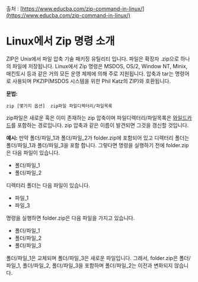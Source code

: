 출처 : [https://www.educba.com/zip-command-in-linux/](https://www.educba.com/zip-command-in-linux/)

# Linux에서 Zip 명령 소개

ZIP은 Unix에서 파일 압축 기술 패키징 유틸리티 입니다. 파일은 확장자 .zip으로 하나의 파일에 저장됩니다. Linux에서 Zip 명령은 MSDOS, OS/2, Window NT, Minix, 매킨토시 등과 같은 거의 모든 운영 체제에 의해 주로 지원됩니다. 압축과 tar는 명령어로 사용되며 PKZIP(MSDOS 시스템을 위한 Phil Katz의 ZIP)와 호환됩니다.

**문법:**

```shell
zip [몇가지 옵션]  zip파일 파일디렉터리/파일목록
```

zip파일은 새로운 혹은 이미 존재하는 zip 압축이며 파일디렉터리/파일목록은 [와일드카드](https://www.educba.com/oracle-wildcards/)를 포함하는 경로입니다. zip 압축과 같은 이름이 발견되면 그것을 갱신할 것입니다.

**예시:** 만약 폴더/파일_1과 폴더/파일_2가 folder.zip에 포함되어 있고 디렉터리 폴더는 폴더/파일_1과 폴더/파일_3을 포함 합니다. 그렇다면 명령을 실행하기 전에 folder.zip은 다음 파일이 있습니다.

* 폴더/파일_1
* 폴더/파일_2

디렉터리 폴더는 다음 파일이 있습니다.

* 파일_1
* 파일_3

명령을 실행하면 folder.zip은 다음 파일을 가지고 있습니다.

* 폴더/파일_1
* 폴더/파일_2
* 폴더/파일_3

폴더/파일_1은 교체되며 폴더/파일_3은 새로운 파일입니다. 그래서, folder.zip은 폴더/파일_1, 폴더/파일_2, 폴더/파일_3을 포함하며 폴더/파일_2는 이전과 변화되지 않습니다.
